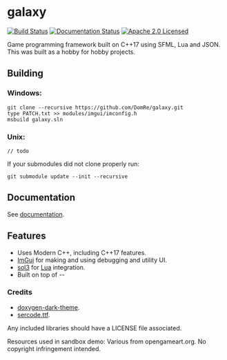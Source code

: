 # galaxy
[![Build Status](https://ci.appveyor.com/api/projects/status/ac0ec6gtxl7776y5?svg=true)](https://ci.appveyor.com/project/reworks/galaxy)
[![Documentation Status](https://travis-ci.org/DomRe/galaxy.svg?branch=master)](https://domre.github.io/galaxy/)
[![Apache 2.0 Licensed](https://img.shields.io/badge/license-apache-blue.svg)](./LICENSE.txt)

Game programming framework built on C++17 using SFML, Lua and JSON. This was built as a hobby for hobby projects.

## Building
### Windows:
```
git clone --recursive https://github.com/DomRe/galaxy.git
type PATCH.txt >> modules/imgui/imconfig.h
msbuild galaxy.sln
```

### Unix:
```
// todo
```

If your submodules did not clone properly run:
```
git submodule update --init --recursive
```

## Documentation
See [documentation](https://domre.github.io/galaxy/).  

## Features
- Uses Modern C++, including C++17 features.
- [ImGui](https://github.com/ocornut/imgui) for making and using debugging and utility UI.
- [sol3](https://github.com/ThePhD/sol2) for [Lua](https://www.lua.org/) integration.
- Built on top of --

### Credits
* [doxygen-dark-theme](https://github.com/MaJerle/doxygen-dark-theme).
* [sercode.ttf](http://www.dafont.com/secret-code.font).

Any included libraries should have a LICENSE file associated.

Resources used in sandbox demo:
Various from opengameart.org. No copyright infringement intended.